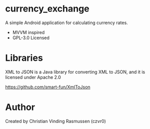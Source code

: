 # currency_exchange
A simple Android application for calculating currency rates.
* MVVM inspired
* GPL-3.0 Licensed

# Libraries 
XML to JSON is a Java library for converting XML to JSON, and it is licensed under Apache 2.0 

https://github.com/smart-fun/XmlToJson

# Author 
Created by Christian Vinding Rasmussen (czvr0)

